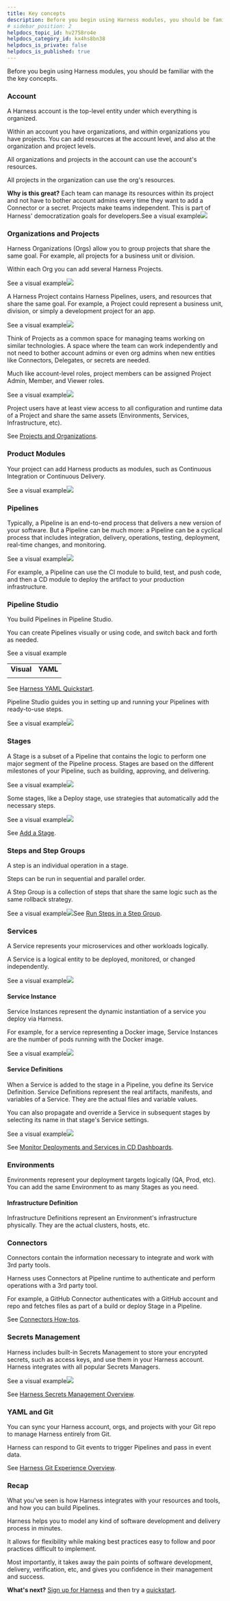 ```yaml
---
title: Key concepts
description: Before you begin using Harness modules, you should be familiar with the the key concepts. Account. A Harness account is the top-level entity under which everything is organized. Within an account you…
# sidebar_position: 2
helpdocs_topic_id: hv2758ro4e
helpdocs_category_id: kx4hs8bn38
helpdocs_is_private: false
helpdocs_is_published: true
---
```


Before you begin using Harness modules, you should be familiar with the the key concepts.

### Account

A Harness account is the top-level entity under which everything is organized.

Within an account you have organizations, and within organizations you have projects. You can add resources at the account level, and also at the organization and project levels.

All organizations and projects in the account can use the account's resources.

All projects in the organization can use the org's resources.

**Why is this great?** Each team can manage its resources within its project and not have to bother account admins every time they want to add a Connector or a secret. Projects make teams independent. This is part of Harness' democratization goals for developers.See a visual example![](./static/learn-harness-key-concepts-04.png)

### Organizations and Projects

Harness Organizations (Orgs) allow you to group projects that share the same goal. For example, all projects for a business unit or division.

Within each Org you can add several Harness Projects.

See a visual example![](./static/learn-harness-key-concepts-05.png)

A Harness Project contains Harness Pipelines, users, and resources that share the same goal. For example, a Project could represent a business unit, division, or simply a development project for an app.

See a visual example![](./static/learn-harness-key-concepts-06.png)

Think of Projects as a common space for managing teams working on similar technologies. A space where the team can work independently and not need to bother account admins or even org admins when new entities like Connectors, Delegates, or secrets are needed.

Much like account-level roles, project members can be assigned Project Admin, Member, and Viewer roles.

See a visual example![](./static/learn-harness-key-concepts-07.png)

Project users have at least view access to all configuration and runtime data of a Project and share the same assets (Environments, Services, Infrastructure, etc).

See [Projects and Organizations](https://docs.harness.io/article/7fibxie636-projects-and-organizations).

### Product Modules

Your project can add Harness products as modules, such as Continuous Integration or Continuous Delivery.

See a visual example![](./static/learn-harness-key-concepts-08.png)

### Pipelines

Typically, a Pipeline is an end-to-end process that delivers a new version of your software. But a Pipeline can be much more: a Pipeline can be a cyclical process that includes integration, delivery, operations, testing, deployment, real-time changes, and monitoring.

See a visual example![](./static/learn-harness-key-concepts-09.png)

For example, a Pipeline can use the CI module to build, test, and push code, and then a CD module to deploy the artifact to your production infrastructure.

### Pipeline Studio

You build Pipelines in Pipeline Studio.

You can create Pipelines visually or using code, and switch back and forth as needed.

See a visual example

|  |  |
| --- | --- |
| **Visual** | **YAML** |
|  |  |

See [Harness YAML Quickstart](https://docs.harness.io/article/1eishcolt3-harness-yaml-quickstart).

Pipeline Studio guides you in setting up and running your Pipelines with ready-to-use steps.

See a visual example![](./static/learn-harness-key-concepts-10.png)

### Stages

A Stage is a subset of a Pipeline that contains the logic to perform one major segment of the Pipeline process. Stages are based on the different milestones of your Pipeline, such as building, approving, and delivering.

See a visual example![](./static/learn-harness-key-concepts-11.png)

Some stages, like a Deploy stage, use strategies that automatically add the necessary steps.

See a visual example![](./static/learn-harness-key-concepts-12.png)

See [Add a Stage](https://docs.harness.io/article/2chyf1acil-add-a-stage).

### Steps and Step Groups

A step is an individual operation in a stage.

Steps can be run in sequential and parallel order.

A Step Group is a collection of steps that share the same logic such as the same rollback strategy.

See a visual example![](./static/learn-harness-key-concepts-13.png)See [Run Steps in a Step Group](https://docs.harness.io/article/ihnuhrtxe3-run-steps-in-parallel-using-a-step-group).

### Services

A Service represents your microservices and other workloads logically.

A Service is a logical entity to be deployed, monitored, or changed independently.

See a visual example![](./static/learn-harness-key-concepts-14.png)

#### Service Instance

Service Instances represent the dynamic instantiation of a service you deploy via Harness.

For example, for a service representing a Docker image, Service Instances are the number of pods running with the Docker image.

See a visual example![](./static/learn-harness-key-concepts-15.png)

#### Service Definitions

When a Service is added to the stage in a Pipeline, you define its Service Definition. Service Definitions represent the real artifacts, manifests, and variables of a Service. They are the actual files and variable values.

You can also propagate and override a Service in subsequent stages by selecting its name in that stage's Service settings.

See a visual example![](./static/learn-harness-key-concepts-16.png)

See [Monitor Deployments and Services in CD Dashboards](https://docs.harness.io/article/phiv0zaoex-monitor-cd-deployments).

### Environments

Environments represent your deployment targets logically (QA, Prod, etc). You can add the same Environment to as many Stages as you need.

#### Infrastructure Definition

Infrastructure Definitions represent an Environment's infrastructure physically. They are the actual clusters, hosts, etc.

### Connectors

Connectors contain the information necessary to integrate and work with 3rd party tools.

Harness uses Connectors at Pipeline runtime to authenticate and perform operations with a 3rd party tool.

For example, a GitHub Connector authenticates with a GitHub account and repo and fetches files as part of a build or deploy Stage in a Pipeline.

See [Connectors How-tos](https://docs.harness.io/category/o1zhrfo8n5).

### Secrets Management

Harness includes built-in Secrets Management to store your encrypted secrets, such as access keys, and use them in your Harness account. Harness integrates with all popular Secrets Managers.

See a visual example![](./static/learn-harness-key-concepts-17.png)

See [Harness Secrets Management Overview](https://docs.harness.io/article/hngrlb7rd6-harness-secret-manager-overview).

### YAML and Git

You can sync your Harness account, orgs, and projects with your Git repo to manage Harness entirely from Git.

Harness can respond to Git events to trigger Pipelines and pass in event data.

See [Harness Git Experience Overview](https://docs.harness.io/article/utikdyxgfz-harness-git-experience-overview).

### Recap

What you've seen is how Harness integrates with your resources and tools, and how you can build Pipelines.

Harness helps you to model any kind of software development and delivery process in minutes.

It allows for flexibility while making best practices easy to follow and poor practices difficult to implement.

Most importantly, it takes away the pain points of software development, delivery, verification, etc, and gives you confidence in their management and success.

**What's next?** [Sign up for Harness](https://app.harness.io/auth/#/signup/) and then try a [quickstart](quickstarts.md).

